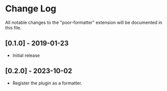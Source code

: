 # Change Log
All notable changes to the "poor-formatter" extension will be documented in this file.

## [0.1.0] - 2019-01-23
- Initial release

## [0.2.0] - 2023-10-02
- Register the plugin as a formatter.
